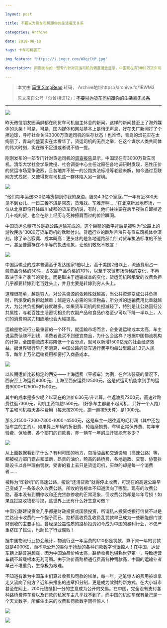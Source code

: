 ```yaml
---

layout: post

title: 不要以为货车司机跟你的生活毫无关系

categories: Archive

date: 2018-06-10 

tags: 卡车司机罢工

img_feature: "https://i.imgur.com/WXqzCtP.jpg"

description: 刚刚发布的一部专门针对货运司机的调查报告显示，中国现在有3000万货车司机。清华大学社会学系教授、社会调查中心主任沈原在各地调研时发现，恶性压价的货运市场竞争激烈，且各地并不统一的公路执法标准等老题未解，如今通过互联网方式找货，又使得货车司机这一群体陷入另一窘境。

---
```


> 本文由 [简悦 SimpRead](http://ksria.com/simpread/) 转码， Archive地址https://archive.fo/1RWM3
> 
> 原文来自公号「似曾相识12」：~~[不要以为货车司机跟你的生活毫无关系](https://mp.weixin.qq.com/s/xZuhl2JtouNkB2aDV3XsVQ)~~

---

![](https://i.imgur.com/WXqzCtP.jpg)

昨天微信朋友圈满屏都在刷货车司机自主休息的新闻，这样的新闻甚至上了海外媒体的头条！可是，可是，国内媒体和网站基本上是悄无声息，好在央广新闻打了个擦边球，呼吁社会关注3000万货运司机的生存状态！也难怪，青岛的烟花实在太绚丽了，青岛的盛宴实在太奢华了，货运司机的无奈之举，在这个谋求人类共同体的伟大时刻，实在微不足道或者说不值一提。

刚刚发布的一部专门针对货运司机的[调查报告](https://mp.weixin.qq.com/s/y1B3wtPDi8amZbktIR6rLw)显示，中国现在有3000万货车司机。清华大学社会学系教授、社会调查中心主任沈原在各地调研时发现，恶性压价的货运市场竞争激烈，且各地并不统一的公路执法标准等老题未解，如今通过互联网方式找货，又使得货车司机这一群体陷入另一窘境。

![](https://i.imgur.com/xUmuuhP.jpg)

“他们每年运送330亿吨货物到你我的身边，服务4.3亿个家庭。”“一年有近300天见不到女儿、一日三餐不进是常态，货难找、车难开啊.....”在北京新发地市场，一位从北京即将开往四川成都的货车司机说，有时，他们往往要在后半夜独自卸掉近几十吨的货，也会在路上经历与死神擦肩而过的惊险瞬间。

中国货运总量76%是靠公路运输完成的，这个巨额的数字背后是被称为“公路上的游牧民族”3000万货车司机的默默付出。货运行业的酸甜苦辣只有货车司机体会深刻，除了辛苦寂寞、成本畸高：更头疼的是各地道路部门针对货车执法标准的不统一，甚至普遍存在不平等的执法现象，让他们敢怒不敢言！

![](https://i.imgur.com/2KIKe2L.jpg)

中国运输业的成本普遍高于发达国家1倍以上，高于美国2倍以上，流通费用占一般商品价格的50%，占农副产品价格的70%，以至于农贸市场价格的变化，不再取决于生产季节的变化，而是取决于运输成本的变化，货运司机所承受的收费负担几乎都要转嫁到老百姓头上，并且主要是转嫁到穷人头上。

道理很简单，越是穷人，对公共资源的依赖性就越高，当公共资源变成公共负担时，所承受的负担就越重；越是穷人必需的生活物品，所分摊的运输费用比重就越大，为公共负担掏的钱就越多。如果货车司机的负担减轻了，特别是让公路回归公共属性，与老百姓生活密切相关的农副产品和食品价格至少可以下降一半以上，人们的消费购买力相应地也会大幅提高。

运输是物流行业最重要的一个环节，就运输市场而言，企业说运输成本太高，车主说运费低赚不到钱，消费者说买不到便宜商品，为什么会这样？根据中国物流机构的计算，全国物流成本每降低一个百分点，就可以新增1500亿元的社会经济效益。据世界银行早几年测算，中国公路的货车通行费平均每公里超过1.3元人民币，每年上万亿运输费用都要打入商品成本。

![](https://i.imgur.com/dsg6zzG.jpg)

以长期运价比较稳定的西安——上海运费（平板车）为例，在合法装载的情况下，西安至上海运费9000元，上海至西安运费12500元，这是货运司机能拿到手的运费9000+12500=21500元。

其中的成本是多少呢？以现在的油价6.36元/升计算，往返油费7200元，高速过路费往返7300元，司机工资每趟1500元，（好多车主都雇不起司机，只好一个人跑）车主和司机每天各种费用（每天按200元，跑一趟按5天算）是1000元。

那么21500-7200-7300-1000=4500元，这是车主一趟往返的毛利润（其中还包括车主的工资）。如果算上车辆的折旧费、轮胎磨损费、车辆正常保养费、每年审验费、保险费、各个部门的罚款费，养一辆车一年的血汗钱能有多少？

![](https://i.imgur.com/wi4pDSK.jpg)

从上面数据看到了什么？有利可图的地方，包括油品和交通设施（高速公路）等，都被权力部门霸占和垄断，昂贵的油价，畸高的路桥费，各地运政、交警、协警拦路设卡以各种理由罚款，受害的看上去只是货运司机，买单的却是每一个消费者……

被称为“印钞机”的高速公路，按说“还清贷款”就得停止收费，可现在的高速公路早己变成了一条条永久收费公路，所收的钱根本不知道流向了哪里。现有的收费公路，基本没有到期停收和还完贷款停收的正常现象，但收费公路却是年年亏损！如果连拦路收钱都亏损，这世界上还有什么好生意可做？

中国公路建设资金几乎都是财政投资或国债投资，所谓私人投资或银行信贷不过是拦路设卡收费的一个幌子而已，路桥高收费乱收费乱罚款早己成为一些职能部门敛财创收的主要手段。曾经是公益性质的路桥投资如今成为中国的暴利行业，不仅严重挤压了民生，也助长了行业腐败！

据中国物流行业协会统计，物流行业一年运费的1/10都是罚款，算下来一年的罚款就是4000亿，而不能公开的类似于抢劫的各种罚款数字也很惊人！在中国，运营车辆上路普遍超载，因为中国油品价格太高，路桥收费也堪称世界第一，导致运营车辆不超载根本无利可图。由于油价高路桥通行费高各种罚款高，中国的运输业者早己不堪重负，生存极为艰难。

不知道有谁为中国车主们算过收费和罚款的帐单，每一年，这笔惊人的费用被谁拿走又流向了何方？近年来推出的违章扣分制，更是成为敛财的新方式，在大小城市甚至在网上，200元钱抵扣一分的生意成为公开的交易。在中国，完全没有支付各种路桥费停车费以及罚款的私家车主几乎找不到了，而中国的机动车保有量己是一个天文数字，所催生出来的收费和罚款数字同样惊人！

![](https://i.imgur.com/MlayGf2.jpg)

![](https://i.imgur.com/1AfaVYW.png)
